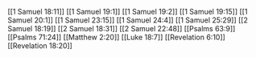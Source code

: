 [[1 Samuel 18:11]]
[[1 Samuel 19:1]]
[[1 Samuel 19:2]]
[[1 Samuel 19:15]]
[[1 Samuel 20:1]]
[[1 Samuel 23:15]]
[[1 Samuel 24:4]]
[[1 Samuel 25:29]]
[[2 Samuel 18:19]]
[[2 Samuel 18:31]]
[[2 Samuel 22:48]]
[[Psalms 63:9]]
[[Psalms 71:24]]
[[Matthew 2:20]]
[[Luke 18:7]]
[[Revelation 6:10]]
[[Revelation 18:20]]
